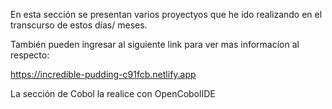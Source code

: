 En esta sección se presentan varios proyectyos que he ido realizando en el transcurso de estos días/ meses.

También pueden ingresar al siguiente link para ver mas informacíon al respecto:

https://incredible-pudding-c91fcb.netlify.app

La sección de Cobol la realice con OpenCobolIDE
